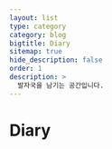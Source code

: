 ```yaml
---
layout: list
type: category
category: blog
bigtitle: Diary
sitemap: true
hide_description: false
order: 1
description: >
  발자국을 남기는 공간입니다.
---
```

# Diary


